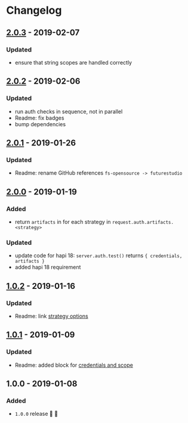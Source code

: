 # Changelog


## [2.0.3](https://github.com/futurestudio/hapi-auth-multiple-strategies/compare/v2.0.2...v2.0.3) - 2019-02-07

### Updated
- ensure that string scopes are handled correctly


## [2.0.2](https://github.com/futurestudio/hapi-auth-multiple-strategies/compare/v2.0.1...v2.0.2) - 2019-02-06

### Updated
- run auth checks in sequence, not in parallel
- Readme: fix badges
- bump dependencies


## [2.0.1](https://github.com/futurestudio/hapi-auth-multiple-strategies/compare/v2.0.0...v2.0.1) - 2019-01-26

### Updated
- Readme: rename GitHub references `fs-opensource -> futurestudio`


## [2.0.0](https://github.com/futurestudio/hapi-auth-multiple-strategies/compare/v1.0.2...v2.0.0) - 2019-01-19

### Added
- return `artifacts` in for each strategy in `request.auth.artifacts.<strategy>`

### Updated
- update code for hapi 18: `server.auth.test()` returns `{ credentials, artifacts }`
- added hapi 18 requirement


## [1.0.2](https://github.com/futurestudio/hapi-auth-multiple-strategies/compare/v1.0.1...v1.0.2) - 2019-01-16

### Updated
- Readme: link [strategy options](https://github.com/futurestudio/hapi-auth-multiple-strategies#authentication-strategy-options)


## [1.0.1](https://github.com/futurestudio/hapi-auth-multiple-strategies/compare/v1.0.0...v1.0.1) - 2019-01-09

### Updated
- Readme: added block for [credentials and scope](https://github.com/futurestudio/hapi-auth-multiple-strategies#credentials--scope)


## 1.0.0 - 2019-01-08

### Added
- `1.0.0` release 🚀 🎉

